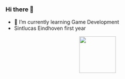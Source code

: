 ### Hi there 👋

- 🌱 I’m currently learning Game Development
-  Sintlucas Eindhoven first year

<div id="header" align="center">
<img src="https://tenor.com/view/rat-spin-gif-10300642414513246571"width="100"/>
</div>
